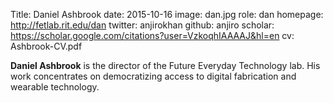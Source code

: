 Title: Daniel Ashbrook
date: 2015-10-16
image: dan.jpg
role: dan
homepage: http://fetlab.rit.edu/dan
twitter: anjirokhan
github: anjiro
scholar: https://scholar.google.com/citations?user=VzkoqhIAAAAJ&hl=en
cv: Ashbrook-CV.pdf

**Daniel Ashbrook** is the director of the Future Everyday Technology
lab. His work concentrates on democratizing access to digital
fabrication and wearable technology.
